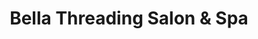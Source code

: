 ---
title: "Bella Threading Salon & Spa"
url: /fresno/bella-threading-salon-and-spa/
shop: beauty
---